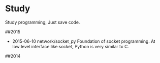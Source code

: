# Study
Study programming, Just save code.


##2015
* 2015-06-10 network/socket_py
	Foundation of socket programming. At low level interface like socket, Python is very similar to C.

##2014


